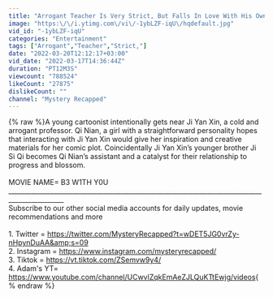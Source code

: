 ```yaml
---
title: "Arrogant Teacher Is Very Strict, But Falls In Love With His Own Student"
image: "https:\/\/i.ytimg.com\/vi\/-1ybLZF-iqU\/hqdefault.jpg"
vid_id: "-1ybLZF-iqU"
categories: "Entertainment"
tags: ["Arrogant","Teacher","Strict,"]
date: "2022-03-20T12:12:17+03:00"
vid_date: "2022-03-17T14:36:44Z"
duration: "PT12M3S"
viewcount: "788524"
likeCount: "27875"
dislikeCount: ""
channel: "Mystery Recapped"
---
```

{% raw %}A young cartoonist intentionally gets near Ji Yan Xin, a cold and arrogant professor. Qi Nian, a girl with a straightforward personality hopes that interacting with Ji Yan Xin would give her inspiration and creative materials for her comic plot. Coincidentally Ji Yan Xin’s younger brother Ji Si Qi becomes Qi Nian’s assistant and a catalyst for their relationship to progress and blossom.<br /><br />MOVIE NAME= B3 W1TH Y0U<br />_______________________________________________________________________________________________<br />Subscribe to our other social media accounts for daily updates, movie recommendations and more <br /><br />1. Twitter = <a rel="nofollow" target="blank" href="https://twitter.com/MysteryRecapped?t=wDET5JG0vrZy-nHpynDuAA&amp;s=09">https://twitter.com/MysteryRecapped?t=wDET5JG0vrZy-nHpynDuAA&amp;s=09</a><br />2. Instagram = <a rel="nofollow" target="blank" href="https://www.instagram.com/mysteryrecapped/">https://www.instagram.com/mysteryrecapped/</a><br />3. Tiktok = <a rel="nofollow" target="blank" href="https://vt.tiktok.com/ZSemvw9y4/">https://vt.tiktok.com/ZSemvw9y4/</a><br />4. Adam's YT= <a rel="nofollow" target="blank" href="https://www.youtube.com/channel/UCwvlZqkEmAeZJLQuKTtEwjg/videos">https://www.youtube.com/channel/UCwvlZqkEmAeZJLQuKTtEwjg/videos</a>{% endraw %}
